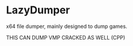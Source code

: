 # LazyDumper
x64 file dumper, mainly designed to dump games. 

THIS CAN DUMP VMP CRACKED AS WELL (CPP)
